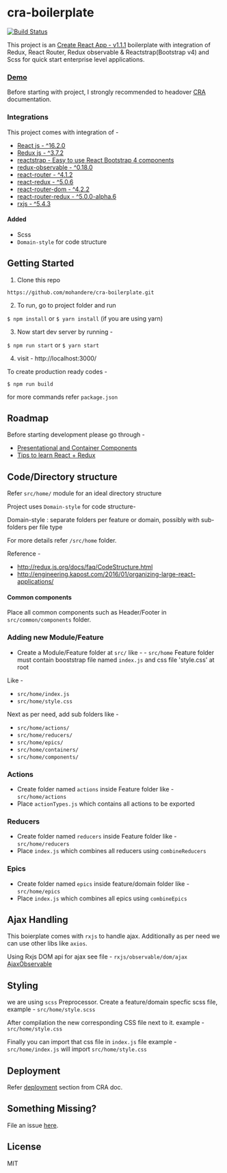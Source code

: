 # cra-boilerplate

[![Build Status](https://travis-ci.org/mohandere/cra-boilerplate.svg?branch=master)](https://travis-ci.org/mohandere/cra-boilerplate)

This project is an [Create React App - v1.1.1](https://github.com/facebookincubator/create-react-app) boilerplate
with integration of Redux, React Router, Redux observable & Reactstrap(Bootstrap v4) and Scss for quick start enterprise level applications.

<!-- <img src="https://raw.githubusercontent.com/mohandere/cra-boilerplate/master/screenshot.png" width="600"> -->
### [Demo](https://mohandere.github.io/cra-boilerplate/#/)

Before starting with project, I strongly recommended to headover [CRA](https://github.com/facebook/create-react-app/blob/master/packages/react-scripts/template/README.md
) documentation.


### Integrations

This project comes with integration of -

- [React js - ^16.2.0](https://facebook.github.io/react/)
- [Redux js - ^3.7.2](http://redux.js.org/)
- [reactstrap - Easy to use React Bootstrap 4 components](https://reactstrap.github.io/)
- [redux-observable - ^0.18.0](https://redux-observable.js.org)
- [react-router - ^4.1.2](https://github.com/ReactTraining/react-router)
- [react-redux - ^5.0.6](https://github.com/reactjs/react-redux)
- [react-router-dom - ^4.2.2](https://github.com/ReactTraining/react-router/tree/master/packages/react-router-dom)
- [react-router-redux - ^5.0.0-alpha.6](https://github.com/ReactTraining/react-router/tree/master/packages/react-router-redux)
- [rxjs - ^5.4.3](reactivex.io/rxjs/)

#### Added

- Scss
- `Domain-style` for code structure


## Getting Started

1. Clone this repo

`https://github.com/mohandere/cra-boilerplate.git`

2. To run, go to project folder and run

`$ npm install`
or
`$ yarn install` (if you are using yarn)


3. Now start dev server by running -

`$ npm run start`
or
`$ yarn start`

4. visit - http://localhost:3000/

To create production ready codes -

`$ npm run build`

for more commands refer `package.json`

## Roadmap

Before starting development please go through -

- [Presentational and Container Components
](https://medium.com/@dan_abramov/smart-and-dumb-components-7ca2f9a7c7d0)
- [Tips to learn React + Redux](https://www.robinwieruch.de/tips-to-learn-react-redux/)


## Code/Directory structure

Refer `src/home/` module for an ideal directory structure

Project uses `Domain-style` for code structure-

Domain-style : separate folders per feature or domain, possibly with sub-folders per file type

For more details refer `/src/home` folder.

Reference -

- http://redux.js.org/docs/faq/CodeStructure.html
- http://engineering.kapost.com/2016/01/organizing-large-react-applications/

#### Common components

Place all common components such as Header/Footer in `src/common/components` folder.


### Adding new Module/Feature

- Create a Module/Feature folder at `src/`
like - - `src/home`
Feature folder must contain booststrap file named `index.js` and css file 'style.css' at root

Like -

- `src/home/index.js`
- `src/home/style.css`

Next as per need, add sub folders like -

- `src/home/actions/`
- `src/home/reducers/`
- `src/home/epics/`
- `src/home/containers/`
- `src/home/components/`


### Actions

- Create folder named `actions` inside Feature folder like - `src/home/actions`
- Place `actionTypes.js` which contains all actions to be exported

### Reducers

 - Create folder named `reducers` inside Feature folder like - `src/home/reducers`
- Place `index.js` which combines all reducers using `combineReducers`

### Epics

- Create folder named `epics` inside feature/domain folder like - `src/home/epics`
- Place `index.js` which combines all epics using `combineEpics`

## Ajax Handling

This boierplate comes with `rxjs` to handle ajax. Additionally as per need we can use other libs like `axios`.

Using Rxjs DOM api for ajax see file - `rxjs/observable/dom/ajax`
[AjaxObservable](http://reactivex.io/rxjs/file/es6/observable/dom/AjaxObservable.js.html)

## Styling

we are using `scss` Preprocessor. Create a feature/domain specfic scss file, example - `src/home/style.scss`

After compilation the new corresponding CSS file next to it.
example - `src/home/style.css`

Finally you can import that css file in `index.js` file
example - `src/home/index.js` will import `src/home/style.css`

## Deployment

Refer [deployment](https://github.com/facebook/create-react-app/blob/master/packages/react-scripts/template/README.md#deployment) section from CRA doc.


## Something Missing?

File an issue [here](https://github.com/mohandere/cra-boilerplate/issues).


## License

MIT

